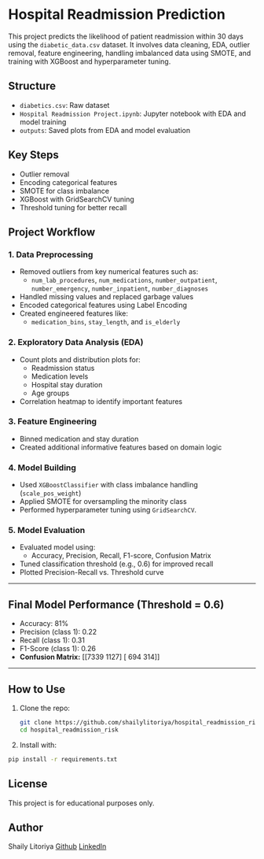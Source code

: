 # Hospital Readmission Prediction

This project predicts the likelihood of patient readmission within 30 days using the `diabetic_data.csv` dataset. It involves data cleaning, EDA, outlier removal, feature engineering, handling imbalanced data using SMOTE, and training with XGBoost and hyperparameter tuning.

## Structure

- `diabetics.csv`: Raw dataset
- `Hospital Readmission Project.ipynb`: Jupyter notebook with EDA and model training
- `outputs`: Saved plots from EDA and model evaluation

## Key Steps

- Outlier removal
- Encoding categorical features
- SMOTE for class imbalance
- XGBoost with GridSearchCV tuning
- Threshold tuning for better recall

## Project Workflow

### 1. **Data Preprocessing**
- Removed outliers from key numerical features such as:
  - `num_lab_procedures`, `num_medications`, `number_outpatient`, `number_emergency`, `number_inpatient`, `number_diagnoses`
- Handled missing values and replaced garbage values
- Encoded categorical features using Label Encoding
- Created engineered features like:
  - `medication_bins`, `stay_length`, and `is_elderly`

### 2. **Exploratory Data Analysis (EDA)**
- Count plots and distribution plots for:
  - Readmission status
  - Medication levels
  - Hospital stay duration
  - Age groups
- Correlation heatmap to identify important features

### 3. **Feature Engineering**
- Binned medication and stay duration
- Created additional informative features based on domain logic

### 4. **Model Building**
- Used `XGBoostClassifier` with class imbalance handling (`scale_pos_weight`)
- Applied SMOTE for oversampling the minority class
- Performed hyperparameter tuning using `GridSearchCV`.

### 5. **Model Evaluation**
- Evaluated model using:
  - Accuracy, Precision, Recall, F1-score, Confusion Matrix
- Tuned classification threshold (e.g., 0.6) for improved recall
- Plotted Precision-Recall vs. Threshold curve

---

## Final Model Performance (Threshold = 0.6)

- Accuracy: 81%
- Precision (class 1): 0.22
- Recall (class 1): 0.31
- F1-Score (class 1): 0.26
- **Confusion Matrix:**
  [[7339 1127]
 [ 694  314]]

---

## How to Use

1. Clone the repo:
   ```bash
   git clone https://github.com/shailylitoriya/hospital_readmission_risk.git
   cd hospital_readmission_risk
   ```
   
2. Install with:

```bash
pip install -r requirements.txt
```

## License
This project is for educational purposes only.

## Author
Shaily Litoriya
[Github](https://github.com/shailylitoriya) [LinkedIn](www.linkedin.com/in/shailylitoriya)
